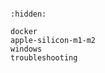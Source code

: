 ```{include} ../install.md
```

```{toctree}
:hidden:

docker
apple-silicon-m1-m2
windows
troubleshooting
```